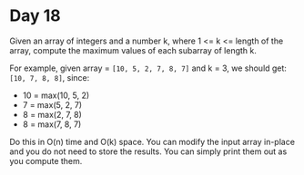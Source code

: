 # Day 18

Given an array of integers and a number k, where 1 <= k <= length of the array,
compute the maximum values of each subarray of length k.

For example, given array = `[10, 5, 2, 7, 8, 7]` and k = 3, we should
get: `[10, 7, 8, 8]`, since:

- 10 = max(10, 5, 2)
- 7 = max(5, 2, 7)
- 8 = max(2, 7, 8)
- 8 = max(7, 8, 7)

Do this in O(n) time and O(k) space. You can modify the input array in-place and
you do not need to store the results. You can simply print them out as you
compute them.
